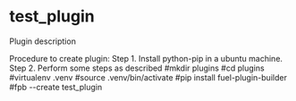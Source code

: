 test_plugin
============

Plugin description

Procedure to create plugin:
Step 1. Install python-pip in a ubuntu machine.
Step 2. Perform some steps as described
#mkdir plugins
#cd plugins
#virtualenv .venv
#source .venv/bin/activate
#pip install fuel-plugin-builder
#fpb --create test_plugin

